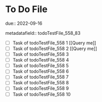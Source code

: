 # To Do File

due:: 2022-09-16

metadatafield:: todoTestFile_558_83

- [ ] Task of todoTestFile_558 1 [[Query me]]
- [ ] Task of todoTestFile_558 2 [[Query me]]
- [ ] Task of todoTestFile_558 3
- [ ] Task of todoTestFile_558 4
- [ ] Task of todoTestFile_558 5
- [ ] Task of todoTestFile_558 6
- [ ] Task of todoTestFile_558 7
- [ ] Task of todoTestFile_558 8
- [ ] Task of todoTestFile_558 9
- [ ] Task of todoTestFile_558 10
